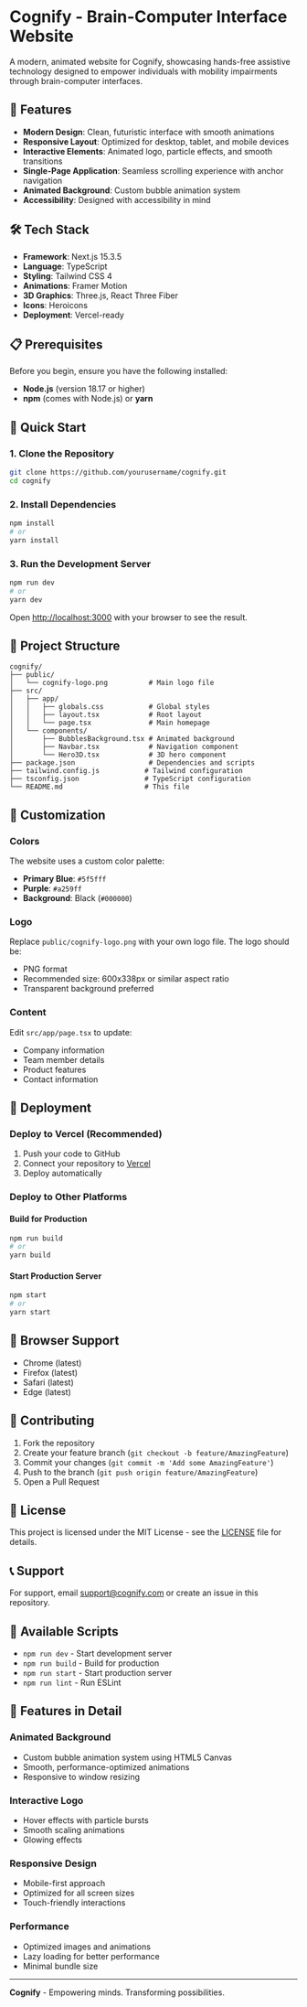 # Cognify - Brain-Computer Interface Website

A modern, animated website for Cognify, showcasing hands-free assistive technology designed to empower individuals with mobility impairments through brain-computer interfaces.

## 🚀 Features

- **Modern Design**: Clean, futuristic interface with smooth animations
- **Responsive Layout**: Optimized for desktop, tablet, and mobile devices
- **Interactive Elements**: Animated logo, particle effects, and smooth transitions
- **Single-Page Application**: Seamless scrolling experience with anchor navigation
- **Animated Background**: Custom bubble animation system
- **Accessibility**: Designed with accessibility in mind

## 🛠️ Tech Stack

- **Framework**: Next.js 15.3.5
- **Language**: TypeScript
- **Styling**: Tailwind CSS 4
- **Animations**: Framer Motion
- **3D Graphics**: Three.js, React Three Fiber
- **Icons**: Heroicons
- **Deployment**: Vercel-ready

## 📋 Prerequisites

Before you begin, ensure you have the following installed:
- **Node.js** (version 18.17 or higher)
- **npm** (comes with Node.js) or **yarn**

## 🚀 Quick Start

### 1. Clone the Repository

```bash
git clone https://github.com/yourusername/cognify.git
cd cognify
```

### 2. Install Dependencies

```bash
npm install
# or
yarn install
```

### 3. Run the Development Server

```bash
npm run dev
# or
yarn dev
```

Open [http://localhost:3000](http://localhost:3000) with your browser to see the result.

## 📁 Project Structure

```
cognify/
├── public/
│   └── cognify-logo.png          # Main logo file
├── src/
│   ├── app/
│   │   ├── globals.css           # Global styles
│   │   ├── layout.tsx            # Root layout
│   │   └── page.tsx              # Main homepage
│   └── components/
│       ├── BubblesBackground.tsx # Animated background
│       ├── Navbar.tsx            # Navigation component
│       └── Hero3D.tsx            # 3D hero component
├── package.json                  # Dependencies and scripts
├── tailwind.config.js           # Tailwind configuration
├── tsconfig.json                # TypeScript configuration
└── README.md                    # This file
```

## 🎨 Customization

### Colors
The website uses a custom color palette:
- **Primary Blue**: `#5f5fff`
- **Purple**: `#a259ff`
- **Background**: Black (`#000000`)

### Logo
Replace `public/cognify-logo.png` with your own logo file. The logo should be:
- PNG format
- Recommended size: 600x338px or similar aspect ratio
- Transparent background preferred

### Content
Edit `src/app/page.tsx` to update:
- Company information
- Team member details
- Product features
- Contact information

## 🚀 Deployment

### Deploy to Vercel (Recommended)

1. Push your code to GitHub
2. Connect your repository to [Vercel](https://vercel.com)
3. Deploy automatically

### Deploy to Other Platforms

#### Build for Production

```bash
npm run build
# or
yarn build
```

#### Start Production Server

```bash
npm start
# or
yarn start
```

## 📱 Browser Support

- Chrome (latest)
- Firefox (latest)
- Safari (latest)
- Edge (latest)

## 🤝 Contributing

1. Fork the repository
2. Create your feature branch (`git checkout -b feature/AmazingFeature`)
3. Commit your changes (`git commit -m 'Add some AmazingFeature'`)
4. Push to the branch (`git push origin feature/AmazingFeature`)
5. Open a Pull Request

## 📄 License

This project is licensed under the MIT License - see the [LICENSE](LICENSE) file for details.

## 📞 Support

For support, email support@cognify.com or create an issue in this repository.

## 🔧 Available Scripts

- `npm run dev` - Start development server
- `npm run build` - Build for production
- `npm run start` - Start production server
- `npm run lint` - Run ESLint

## 🌟 Features in Detail

### Animated Background
- Custom bubble animation system using HTML5 Canvas
- Smooth, performance-optimized animations
- Responsive to window resizing

### Interactive Logo
- Hover effects with particle bursts
- Smooth scaling animations
- Glowing effects

### Responsive Design
- Mobile-first approach
- Optimized for all screen sizes
- Touch-friendly interactions

### Performance
- Optimized images and animations
- Lazy loading for better performance
- Minimal bundle size

---

**Cognify** - Empowering minds. Transforming possibilities.
